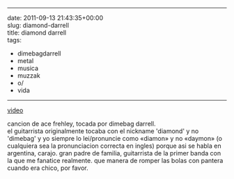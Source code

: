 
---
date: 2011-09-13 21:43:35+00:00  
slug: diamond-darrell  
title: diamond darrell  
tags:  
- dimebagdarrell  
- metal  
- musica  
- muzzak  
- o/  
- vida  

---
  
  
 [video](http://www.youtube.com/embed/-briqrNRorQ)  
  
cancion de ace frehley, tocada por dimebag darrell.  
el guitarrista originalmente tocaba con el nickname 'diamond' y no 'dimebag' y yo siempre lo lei/pronuncie como «diamon» y no «daymon» (o cualquiera sea la pronunciacion correcta en ingles) porque asi se habla en argentina, carajo. gran padre de familia, guitarrista de la primer banda con la que me fanatice realmente. que manera de romper las bolas con pantera cuando era chico, por favor.  
